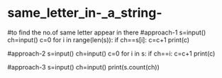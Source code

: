 # same_letter_in-_a_string-
#to find the no.of same letter appear in there
#approach-1
s=input()
ch=input()
c=0
for i in range(len(s)):
  if ch==s[i]:
    c=c+1
print(c)

#approach-2
s=input()
ch=input()
c=0
for i in s:
  if ch==i:
    c=c+1
print(c)

#approach-3
s=input()
ch=input()
print(s.count(ch))
